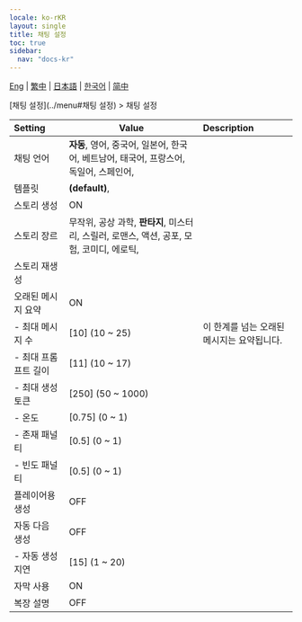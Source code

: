 ```yaml
---
locale: ko-rKR
layout: single
title: 채팅 설정
toc: true
sidebar:
  nav: "docs-kr"
---
```

[Eng](/dancexr/menu/2025.4/chat/chat_settings) | [繁中](/tw/dancexr/menu/2025.4/chat/chat_settings) | [日本語](/jp/dancexr/menu/2025.4/chat/chat_settings) | [한국어](/kr/dancexr/menu/2025.4/chat/chat_settings) | [简中](/zh/dancexr/menu/2025.4/chat/chat_settings)

[채팅 설정](../menu#채팅 설정) > 채팅 설정



| Setting | Value | Description |
| :--- | --- | :--- |
| 채팅 언어 | **자동**, 영어, 중국어, 일본어, 한국어, 베트남어, 태국어, 프랑스어, 독일어, 스페인어,  |  |
| 템플릿 | **(default)**,  |  |
| 스토리 생성 | ON | 
| 스토리 장르 | 무작위, 공상 과학, **판타지**, 미스터리, 스릴러, 로맨스, 액션, 공포, 모험, 코미디, 에로틱,  |  |
| 스토리 재생성 || 
| 오래된 메시지 요약 | ON | 
|- 최대 메시지 수 | [10] (10 ~ 25) | 이 한계를 넘는 오래된 메시지는 요약됩니다.
|- 최대 프롬프트 길이 | [11] (10 ~ 17) | 
|- 최대 생성 토큰 | [250] (50 ~ 1000) | 
|- 온도 | [0.75] (0 ~ 1) | 
|- 존재 패널티 | [0.5] (0 ~ 1) | 
|- 빈도 패널티 | [0.5] (0 ~ 1) | 
| 플레이어용 생성 | OFF | 
| 자동 다음 생성 | OFF | 
|- 자동 생성 지연 | [15] (1 ~ 20) | 
| 자막 사용 | ON | 
| 복장 설명 | OFF | 
